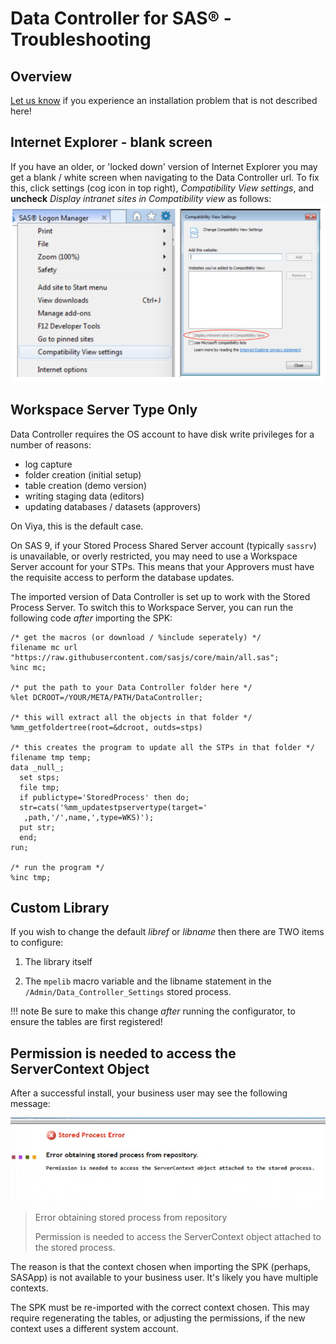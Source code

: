 # Data Controller for SAS® - Troubleshooting

## Overview
[Let us know](https://datacontroller.io/contact/) if you experience an installation problem that is not described here!

## Internet Explorer - blank screen
If you have an older, or 'locked down' version of Internet Explorer you may get a blank / white screen when navigating to the Data Controller url.  To fix this, click settings (cog icon in top right), *Compatibility View settings*, and **uncheck** *Display intranet sites in Compatibility view* as follows:
![menu](img/dci-trouble1.png)

## Workspace Server Type Only
Data Controller requires the OS account to have disk write privileges for a number of reasons:

* log capture
* folder creation (initial setup)
* table creation (demo version)
* writing staging data (editors)
* updating databases / datasets (approvers)

On Viya, this is the default case.

On SAS 9, if your Stored Process Shared Server account (typically `sassrv`) is unavailable, or overly restricted, you may need to use a Workspace Server account for your STPs.  This means that your Approvers must have the requisite access to perform the database updates.

The imported version of Data Controller is set up to work with the Stored Process Server.  To switch this to Workspace Server, you can run the following code *after* importing the SPK:

```
/* get the macros (or download / %include seperately) */
filename mc url "https://raw.githubusercontent.com/sasjs/core/main/all.sas";
%inc mc;

/* put the path to your Data Controller folder here */
%let DCROOT=/YOUR/META/PATH/DataController;

/* this will extract all the objects in that folder */
%mm_getfoldertree(root=&dcroot, outds=stps)

/* this creates the program to update all the STPs in that folder */
filename tmp temp;
data _null_;
  set stps;
  file tmp;
  if publictype='StoredProcess' then do;
  str=cats('%mm_updatestpservertype(target='
   ,path,'/',name,',type=WKS)');
  put str;
  end;
run;

/* run the program */
%inc tmp;
```

## Custom Library

If you wish to change the default *libref* or *libname* then there are TWO items to configure:

1) The library itself

2) The `mpelib` macro variable and the libname statement in the `/Admin/Data_Controller_Settings` stored process.

!!! note
    Be sure to make this change *after* running the configurator, to ensure the tables are first registered!


## Permission is needed to access the ServerContext Object

After a successful install, your business user may see the following message:

![Permission is needed to access the ServerContext object attached to the stored process.](img/error_obtaining_stp.png)

> Error obtaining stored process from repository
>
> Permission is needed to access the ServerContext object attached to the stored process.

The reason is that the context chosen when importing the SPK (perhaps, SASApp) is not available to your business user.  It's likely you have multiple contexts.

The SPK must be re-imported with the correct context chosen.  This may require regenerating the tables, or adjusting the permissions, if the new context uses a different system account.